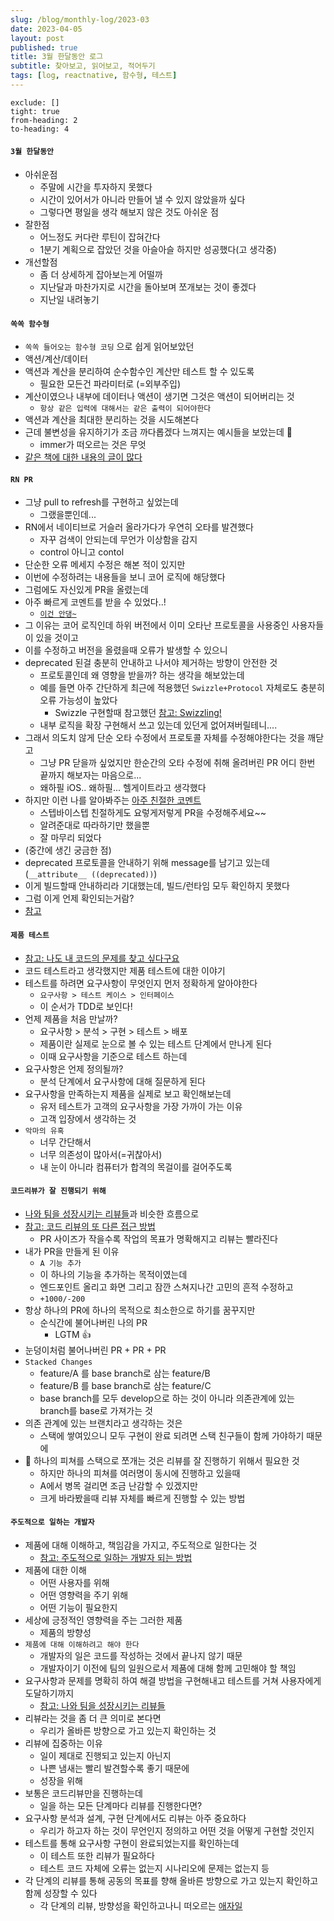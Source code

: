 ```yaml
---
slug: /blog/monthly-log/2023-03
date: 2023-04-05
layout: post
published: true
title: 3월 한달동안 로그
subtitle: 찾아보고, 읽어보고, 적어두기
tags: [log, reactnative, 함수형, 테스트]
---
```


```toc
exclude: []
tight: true
from-heading: 2
to-heading: 4
```

#### `3월 한달동안`

- 아쉬운점
  - 주말에 시간을 투자하지 못했다
  - 시간이 있어서가 아니라 만들어 낼 수 있지 않았을까 싶다
  - 그렇다면 평일을 생각 해보지 않은 것도 아쉬운 점
- 잘한점
  - 어느정도 커다란 루틴이 잡혀간다
  - 1분기 계획으로 잡았던 것을 아슬아슬 하지만 성공했다(고 생각중)
- 개선할점
  - 좀 더 상세하게 잡아보는게 어떨까
  - 지난달과 마찬가지로 시간을 돌아보며 쪼개보는 것이 좋겠다
  - 지난일 내려놓기

#### `쏙쏙 함수형`

- `쏙쏙 들어오는 함수형 코딩` 으로 쉽게 읽어보았던
- 액션/계산/데이터
- 액션과 계산을 분리하여 순수함수인 계산만 테스트 할 수 있도록
  - 필요한 모든건 파라미터로 (=외부주입)
- 계산이였으나 내부에 데이터나 액션이 생기면 그것은 액션이 되어버리는 것
  - `항상 같은 입력에 대해서는 같은 출력이 되어야한다`
- 액션과 계산을 최대한 분리하는 것을 시도해본다
- 근데 불변성을 유지하기가 조금 까다롭겠다 느껴지는 예시들을 보았는데 🤔
  - immer가 떠오르는 것은 무엇
- [같은 책에 대한 내용의 글이 많다](https://yozm.wishket.com/magazine/detail/1485/)

#### `RN PR`

- 그냥 pull to refresh를 구현하고 싶었는데
  - 그랬을뿐인데...
- RN에서 네이티브로 거슬러 올라가다가 우연히 오타를 발견했다
  - 자꾸 검색이 안되는데 무언가 이상함을 감지
  - control 아니고 contol
- 단순한 오류 메세지 수정은 해본 적이 있지만
- 이번에 수정하려는 내용들을 보니 코어 로직에 해당했다
- 그럼에도 자신있게 PR을 올렸는데
- 아주 빠르게 코멘트를 받을 수 있었다..!
  - [`이건 안댕~`](https://github.com/facebook/react-native/pull/36363)
- 그 이유는 코어 로직인데 하위 버전에서 이미 오타난 프로토콜을 사용중인 사용자들이 있을 것이고
- 이를 수정하고 버전을 올렸을때 오류가 발생할 수 있으니
- deprecated 된걸 충분히 안내하고 나서야 제거하는 방향이 안전한 것
  - 프로토콜인데 왜 영향을 받을까? 하는 생각을 해보았는데
  - 예를 들면 아주 간단하게 최근에 적용했던 `Swizzle+Protocol` 자체로도 충분히 오류 가능성이 높았다
    - Swizzle 구현할때 참고했던 [참고: Swizzling!](https://babbab2.tistory.com/76)
  - 내부 로직을 확장 구현해서 쓰고 있는데 있던게 없어져버릴테니....
- 그래서 의도치 않게 단순 오타 수정에서 프로토콜 자체를 수정해야한다는 것을 깨닫고
  - 그냥 PR 닫을까 싶었지만 한순간의 오타 수정에 취해 올려버린 PR 어디 한번 끝까지 해보자는 마음으로...
  - 왜하필 iOS.. 왜하필... 헬게이트라고 생각했다
- 하지만 이런 나를 알아봐주는 [아주 친절한 코멘트](https://github.com/facebook/react-native/pull/36363#issuecomment-1453525046)
  - 스텝바이스텝 친절하게도 요렇게저렇게 PR을 수정해주세요~~
  - 알려준대로 따라하기만 했을뿐
  - 잘 마무리 되었다
- (중간에 생긴 궁금한 점)
- deprecated 프로토콜을 안내하기 위해 message를 남기고 있는데 (`__attribute__ ((deprecated))`)
- 이게 빌드할때 안내하리라 기대했는데, 빌드/런타임 모두 확인하지 못했다
- 그럼 이게 언제 확인되는거람?
- [참고](https://stackoverflow.com/questions/4924285/how-to-deprecate-a-method-in-objective-c)

#### `제품 테스트`

- [참고: 나도 내 코드의 문제를 찾고 싶다구요](https://youtu.be/QsD1hCzaGCU)
- 코드 테스트라고 생각했지만 제품 테스트에 대한 이야기
- 테스트를 하려면 요구사항이 무엇인지 먼저 정확하게 알아야한다
  - `요구사항 > 테스트 케이스 > 인터페이스`
  - 이 순서가 TDD로 보인다!
- 언제 제품을 처음 만날까?
  - 요구사항 > 분석 > 구현 > 테스트 > 배포
  - 제품이란 실제로 눈으로 볼 수 있는 테스트 단계에서 만나게 된다
  - 이때 요구사항을 기준으로 테스트 하는데
- 요구사항은 언제 정의될까?
  - 분석 단계에서 요구사항에 대해 질문하게 된다
- 요구사항을 만족하는지 제품을 실제로 보고 확인해보는데
  - 유저 테스트가 고객의 요구사항을 가장 가까이 가는 이유
  - 고객 입장에서 생각하는 것
- `악마의 유혹`
  - 너무 간단해서
  - 너무 의존성이 많아서(=귀찮아서)
  - 내 눈이 아니라 컴퓨터가 합격의 목걸이를 걸어주도록

#### `코드리뷰가 잘 진행되기 위해`

- [나와 팀을 성장시키는 리뷰들](https://youtu.be/Lb_8eI-tdZw)과 비슷한 흐름으로
- [참고: 코드 리뷰의 또 다른 접근 방법](https://youtu.be/XRZPkYnWa48)
  - PR 사이즈가 작을수록 작업의 목표가 명확해지고 리뷰는 빨라진다
- 내가 PR을 만들게 된 이유
  - `A 기능 추가`
  - 이 하나의 기능을 추가하는 목적이였는데
  - 엔드포인트 올리고 화면 그리고 잠깐 스쳐지나간 고민의 흔적 수정하고
  - `+1000/-200`
- 항상 하나의 PR에 하나의 목적으로 최소한으로 하기를 꿈꾸지만
  - 순식간에 불어나버린 나의 PR
    - LGTM 👍
- 눈덩이처럼 불어나버린 PR + PR + PR
- `Stacked Changes`
  - feature/A 를 base branch로 삼는 feature/B
  - feature/B 를 base branch로 삼는 feature/C
  - base branch를 모두 develop으로 하는 것이 아니라 의존관계에 있는 branch를 base로 가져가는 것
- 의존 관계에 있는 브랜치라고 생각하는 것은
  - 스택에 쌓여있으니 모두 구현이 완료 되려면 스택 친구들이 함께 가야하기 때문에
- 🤔 하나의 피쳐를 스택으로 쪼개는 것은 리뷰를 잘 진행하기 위해서 필요한 것
  - 하지만 하나의 피쳐를 여러명이 동시에 진행하고 있을때
  - A에서 병목 걸리면 조금 난감할 수 있겠지만
  - 크게 바라봤을때 리뷰 자체를 빠르게 진행할 수 있는 방법

#### `주도적으로 일하는 개발자`

- 제품에 대해 이해하고, 책임감을 가지고, 주도적으로 일한다는 것
  - [참고: 주도적으로 일하는 개발자 되는 방법](https://hajoeun.blog/how-to-motivate-yourself)
- 제품에 대한 이해
  - 어떤 사용자를 위해
  - 어떤 영향력을 주기 위해
  - 어떤 기능이 필요한지
- 세상에 긍정적인 영향력을 주는 그러한 제품
  - 제품의 방향성
- `제품에 대해 이해하려고 해야 한다`
  - 개발자의 일은 코드를 작성하는 것에서 끝나지 않기 때문
  - 개발자이기 이전에 팀의 일원으로서 제품에 대해 함께 고민해야 할 책임
- 요구사항과 문제를 명확히 하여 해결 방법을 구현해내고 테스트를 거쳐 사용자에게 도달하기까지
  - [참고: 나와 팀을 성장시키는 리뷰들](https://youtu.be/Lb_8eI-tdZw)
- 리뷰라는 것을 좀 더 큰 의미로 본다면
  - 우리가 올바른 방향으로 가고 있는지 확인하는 것
- 리뷰에 집중하는 이유
  - 일이 제대로 진행되고 있는지 아닌지
  - 나쁜 냄새는 빨리 발견할수록 좋기 때문에
  - 성장을 위해
- 보통은 코드리뷰만을 진행하는데
  - 일을 하는 모든 단계마다 리뷰를 진행한다면?
- 요구사항 분석과 설계, 구현 단계에서도 리뷰는 아주 중요하다
  - 우리가 하고자 하는 것이 무언인지 정의하고 어떤 것을 어떻게 구현할 것인지
- 테스트를 통해 요구사항 구현이 완료되었는지를 확인하는데
  - 이 테스트 또한 리뷰가 필요하다
  - 테스트 코드 자체에 오류는 없는지 시나리오에 문제는 없는지 등
- 각 단계의 리뷰를 통해 공동의 목표를 향해 올바른 방향으로 가고 있는지 확인하고 함께 성장할 수 있다
  - 각 단계의 리뷰, 방향성을 확인하고나니 떠오르는 [애자일](https://jiggag.github.io/blog/what-is-agile/)

